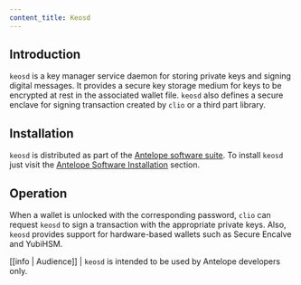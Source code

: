 ```yaml
---
content_title: Keosd
---
```


## Introduction

`keosd` is a key manager service daemon for storing private keys and signing digital messages. It provides a secure key storage medium for keys to be encrypted at rest in the associated wallet file. `keosd` also defines a secure enclave for signing transaction created by `clio` or a third part library.

## Installation

`keosd` is distributed as part of the [Antelope software suite](https://github.com/AntelopeIO/leap). To install `keosd` just visit the [Antelope Software Installation](../00_install/index.md) section.

## Operation

When a wallet is unlocked with the corresponding password, `clio` can request `keosd` to sign a transaction with the appropriate private keys. Also, `keosd` provides support for hardware-based wallets such as Secure Encalve and YubiHSM.

[[info | Audience]]
| `keosd` is intended to be used by Antelope developers only.
